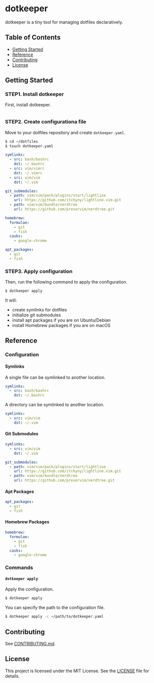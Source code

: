 # dotkeeper
dotkeeper is a tiny tool for managing dotfiles declaratively.

## Table of Contents
- [Getting Started](#getting-started)
- [Reference](#reference)
- [Contributing](#contributing)
- [License](#license)

## Getting Started
### STEP1. Install dotkeeper
First, install dotkeeper.
```bash
```

### STEP2. Create configurationa file
Move to your dotfiles repository and create `dotkeeper.yaml`.

```bash
$ cd ~/dotfiles
$ touch dotkeeper.yaml
```

```yaml
symlinks:
  - src: bash/bashrc
    dst: ~/.bashrc
  - src: vim/vimrc
    dst: ~/.vimrc
  - src: vim/vim
    dst: ~/.vim

git_submodules:
  - path: vim/vim/pack/plugins/start/lightline
    url: https://github.com/itchyny/lightline.vim.git
  - path: vim/vim/bundle/nerdtree
    url: https://github.com/preservim/nerdtree.git

homebrew:
  formulae:
    - git
    - fish
  casks:
    - google-chrome

apt_packages:
  - git
  - fish
```

### STEP3. Apply configuration
Then, run the following command to apply the configuration.
```bash
$ dotkeeper apply
```

It will:
- create symlinks for dotfiles
- initialize git submodules
- install apt packages if you are on Ubuntu/Debian
- install Homebrew packages if you are on macOS

## Reference
### Configuration
#### Symlinks
A single file can be symlinked to another location.
```yaml
symlinks:
  - src: bash/bashrc
    dst: ~/.bashrc
```

A directory can be symlinked to another location.
```yaml
symlinks:
  - src: vim/vim
    dst: ~/.vim
```

#### Git Submodules
```yaml
symlinks:
  - src: vim/vim
    dst: ~/.vim

git_submodules:
  - path: vim/vim/pack/plugins/start/lightline
    url: https://github.com/itchyny/lightline.vim.git
  - path: vim/vim/bundle/nerdtree
    url: https://github.com/preservim/nerdtree.git
```

#### Apt Packages
```yaml
apt_packages:
  - git
  - fish
```

#### Homebrew Packages
```yaml
homebrew:
  formulae:
    - git
    - fish
  casks:
    - google-chrome
```

### Commands
#### `dotkeeper apply`
Apply the configuration.
```bash
$ dotkeeper apply
```

You can specify the path to the configuration file.
```bash
$ dotkeeper apply -c ~/path/to/dotkeeper.yaml
```

## Contributing
See [CONTRIBUTING.md](CONTRIBUTING.md).

## License
This project is licensed under the MIT License. See the [LICENSE](LICENSE) file for details.
